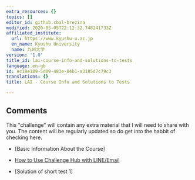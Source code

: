 ```yaml
---
extra_resources: {}
topics: []
editor_id: github.cbal-brezina
modified: 2020-05-05T22:12:32.748241733Z
affiliated_institute:
  url: https://www.kyushu-u.ac.jp
  en_name: Kyushu University
  name: 九州大学
version: '1.0'
title_id: lai-course-info-and-solutions-to-tests
language: en-gb
id: ec19e189-5d09-483e-84b1-a3185d7c79c3
translations: {}
title: LAI - Course Info and Solutions to Tests

---
```


## Comments

This "challenge" will contain any extra material that I will need to share with you.
The content will be regularly updated so do get into the habbit of checking here.

- [Basic Information About the Course]


- [How to Use Challenge Hub with LINE/Email](/api/v0/teachers/github.cbal-brezina/resources/public/f06834cf-53a7-4283-8e45-987b357b9e64.pdf)


- [Solution of short test 1]
 

